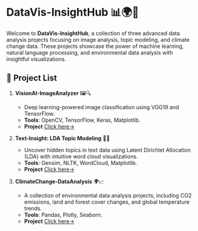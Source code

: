 # DataVis-InsightHub 📊🌍📸

Welcome to **DataVis-InsightHub**, a collection of three advanced data analysis projects focusing on image analysis, topic modeling, and climate change data. These projects showcase the power of machine learning, natural language processing, and environmental data analysis with insightful visualizations.

## 📁 Project List

1. **VisionAI-ImageAnalyzer** 🖼️🔍
   - Deep learning-powered image classification using VGG19 and TensorFlow.
   - **Tools**: OpenCV, TensorFlow, Keras, Matplotlib.
   - **Project** [Click here→](./VisionAI-ImageAnalyzer)

2. **Text-Insight: LDA Topic Modeling** 📝🔎
   - Uncover hidden topics in text data using Latent Dirichlet Allocation (LDA) with intuitive word cloud visualizations.
   - **Tools**: Gensim, NLTK, WordCloud, Matplotlib.
   - **Project** [Click here→](./LDA-Topic-Modeling)

3. **ClimateChange-DataAnalysis** 🌍📈
   - A collection of environmental data analysis projects, including CO2 emissions, land and forest cover changes, and global temperature trends.
   - **Tools**: Pandas, Plotly, Seaborn.
   - **Project** [Click here→](./ClimateChange-DataAnalysis)
